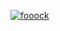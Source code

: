 [![](https://media.giphy.com/media/U6Fxnc2jTlBh2GKCTU/giphy.gif "fooock")](https://github.com/fooock)
